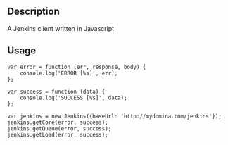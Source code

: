 ## Description
A Jenkins client written in Javascript

## Usage

    var error = function (err, response, body) {
        console.log('ERROR [%s]', err);
    };

    var success = function (data) {
        console.log('SUCCESS [%s]', data);
    };

    var jenkins = new Jenkins({baseUrl: 'http://mydomina.com/jenkins'});
    jenkins.getCore(error, success);
    jenkins.getQueue(error, success);
    jenkins.getLoad(error, success);
